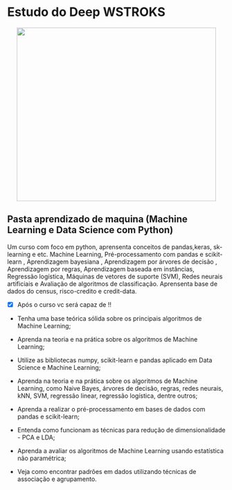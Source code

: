 # Estudo do Deep WSTROKS

<p align="center">
  <img width="460" height="400" src="https://d6ce0no7ktiq.cloudfront.net/images/preview/2015/10/05/design-5762/template-sticker-600x600.png">
</p>

## Pasta aprendizado de maquina (Machine Learning e Data Science com Python)

Um curso com foco em python, aprensenta conceitos de pandas,keras, sk-learning e etc. Machine Learning, Pré-processamento com pandas e scikit-learn , Aprendizagem bayesiana , Aprendizagem por árvores de decisão , Aprendizagem por regras, Aprendizagem baseada em instâncias, Regressão logística, Máquinas de vetores de suporte (SVM), Redes neurais artificiais e Avaliação de algoritmos de classificação. Aprensenta base de dados do census, risco-credito e credit-data.

- [X] Após o curso vc será capaz de !!

* Tenha uma base teórica sólida sobre os principais algoritmos de Machine Learning;

* Aprenda na teoria e na prática sobre os algoritmos de Machine Learning;

* Utilize as bibliotecas numpy, scikit-learn e pandas aplicado em Data Science e Machine Learning;

* Aprenda na teoria e na prática sobre os algoritmos de Machine Learning, como Naive Bayes, árvores de decisão, regras, redes neurais, kNN, SVM, regressão linear, regressão logística, dentre outros;

* Aprenda a realizar o pré-processamento em bases de dados com pandas e scikit-learn;

* Entenda como funcionam as técnicas para redução de dimensionalidade - PCA e LDA;

* Aprenda a avaliar os algoritmos de Machine Learning usando estatística não paramétrica;

* Veja como encontrar padrões em dados utilizando técnicas de associação e agrupamento.
